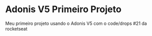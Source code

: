 # Adonis V5 Primeiro Projeto
 Meu primeiro projeto usando o Adonis V5 com o code/drops #21 da rocketseat
